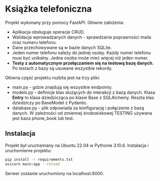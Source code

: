 # Książka telefoniczna

Projekt wykonany przy pomocy FastAPI. Główne założenia:

-   Aplikacja obsługuje operacje CRUD.
-   Walidacja wprowadzanych danych - sprawdzanie poprawności maila oraz numeru telefonu.
-   Dane przechowywane są w bazie danych SQLite.
-   Jeden numer telefonu należy do jednej osoby. Każdy numer telefonu musi być unikalny. Jedna osoba może mieć więcej niż jeden numer.
-   **Testy z automatycznym przełączaniem się na testową bazę danych.** Po testach z bazy są usuwane wszystkie rekordy.

Główna część projektu rozbita jest na trzy pliki:

-   main.py - gdzie znajdują się wszystkie endpointy.
-   models.py - definicje klas służących do interakcji z bazą danych. Klasa **Entry** to klasa dziedzicząca po klasie Base z SQLAlchemy. Reszta klas dziedziczy po BaseModel z Pydantic.
-   database.py - plik odpowiada za konfigurację i połączenie z bazą danych. W zależności od zmiennej środowiskowej TESTING używana jest baza phone_book lub test.

## Instalacja

Projekt był uruchamiany na Ubuntu 22.04 w Pythonie 3.10.6. Instalacja i uruchomienie projektu:

```bash
pip install -r requirements.txt
uvicorn main:app --reload
``` 
Serwer zostanie uruchomiony na localhost:8000.


